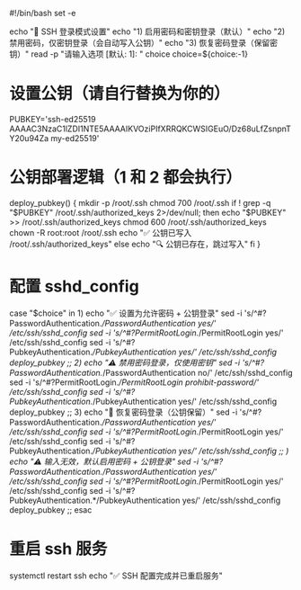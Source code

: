#!/bin/bash
set -e

echo "🔧 SSH 登录模式设置"
echo "1) 启用密码和密钥登录（默认）"
echo "2) 禁用密码，仅密钥登录（会自动写入公钥）"
echo "3) 恢复密码登录（保留密钥）"
read -p "请输入选项 [默认: 1]: " choice
choice=${choice:-1}

# 设置公钥（请自行替换为你的）
PUBKEY='ssh-ed25519 AAAAC3NzaC1lZDI1NTE5AAAAIKVOziPIfXRRQKCWSIGEuO/Dz68uLfZsnpnTY20u94Za my-ed25519'

# 公钥部署逻辑（1 和 2 都会执行）
deploy_pubkey() {
  mkdir -p /root/.ssh
  chmod 700 /root/.ssh
  if ! grep -q "$PUBKEY" /root/.ssh/authorized_keys 2>/dev/null; then
    echo "$PUBKEY" >> /root/.ssh/authorized_keys
    chmod 600 /root/.ssh/authorized_keys
    chown -R root:root /root/.ssh
    echo "✅ 公钥已写入 /root/.ssh/authorized_keys"
  else
    echo "🔍 公钥已存在，跳过写入"
  fi
}

# 配置 sshd_config
case "$choice" in
  1)
    echo "✅ 设置为允许密码 + 公钥登录"
    sed -i 's/^#\?PasswordAuthentication.*/PasswordAuthentication yes/' /etc/ssh/sshd_config
    sed -i 's/^#\?PermitRootLogin.*/PermitRootLogin yes/' /etc/ssh/sshd_config
    sed -i 's/^#\?PubkeyAuthentication.*/PubkeyAuthentication yes/' /etc/ssh/sshd_config
    deploy_pubkey
    ;;
  2)
    echo "⚠️ 禁用密码登录，仅使用密钥"
    sed -i 's/^#\?PasswordAuthentication.*/PasswordAuthentication no/' /etc/ssh/sshd_config
    sed -i 's/^#\?PermitRootLogin.*/PermitRootLogin prohibit-password/' /etc/ssh/sshd_config
    sed -i 's/^#\?PubkeyAuthentication.*/PubkeyAuthentication yes/' /etc/ssh/sshd_config
    deploy_pubkey
    ;;
  3)
    echo "🔁 恢复密码登录（公钥保留）"
    sed -i 's/^#\?PasswordAuthentication.*/PasswordAuthentication yes/' /etc/ssh/sshd_config
    sed -i 's/^#\?PermitRootLogin.*/PermitRootLogin yes/' /etc/ssh/sshd_config
    sed -i 's/^#\?PubkeyAuthentication.*/PubkeyAuthentication yes/' /etc/ssh/sshd_config
    ;;
  *)
    echo "⚠️ 输入无效，默认启用密码 + 公钥登录"
    sed -i 's/^#\?PasswordAuthentication.*/PasswordAuthentication yes/' /etc/ssh/sshd_config
    sed -i 's/^#\?PermitRootLogin.*/PermitRootLogin yes/' /etc/ssh/sshd_config
    sed -i 's/^#\?PubkeyAuthentication.*/PubkeyAuthentication yes/' /etc/ssh/sshd_config
    deploy_pubkey
    ;;
esac

# 重启 ssh 服务
systemctl restart ssh
echo "✅ SSH 配置完成并已重启服务"
